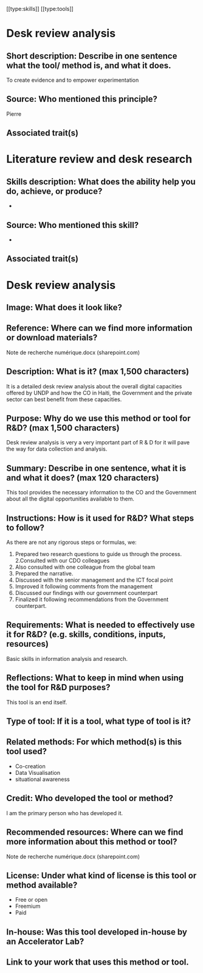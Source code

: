 [[type:skills]]
[[type:tools]]

# Desk review analysis

## Short description: Describe in one sentence what the tool/ method is, and what it does.

To create evidence and to empower experimentation

## Source: Who mentioned this principle?

Pierre

## Associated trait(s)
  


## 
  


## 
   


# Literature review and desk research

## Skills description: What does the ability help you do, achieve, or produce?

-

## Source: Who mentioned this skill?

-

## Associated trait(s)
  


## 
  


## 
   


# Desk review analysis

## Image: What does it look like?

## Reference: Where can we find more information or download materials?

Note de recherche numérique.docx (sharepoint.com)

## Description: What is it? (max 1,500 characters)

It is a detailed desk review analysis about the overall digital capacities offered by UNDP and how the CO in Haiti, the Government and the private sector can best benefit from these capacities.

## Purpose: Why do we use this method or tool for R&amp;D? (max 1,500 characters)

Desk review analysis is very a very important part of R &amp; D for it will pave the way for data collection and analysis.

## Summary: Describe in one sentence, what it is and what it does? (max 120 characters)

This tool provides the necessary information to the CO and the Government about all the digital opportunities available to them.

## Instructions: How is it used for R&amp;D? What steps to follow?

As there are not any rigorous steps or formulas, we:  
1. Prepared two research questions to guide us through the process.  
2.Consulted with our CDO colleagues  
3. Also consulted with one colleague from the global team  
4. Prepared the narrative.  
5. Discussed with the senior management and the ICT focal point  
6. Improved it following comments from the management  
7. Discussed our findings with our government counterpart  
8. Finalized it following recommendations from the Government counterpart.

## Requirements: What is needed to effectively use it for R&amp;D? (e.g. skills, conditions, inputs, resources)

Basic skills in information analysis and research.

## Reflections: What to keep in mind when using the tool for R&amp;D purposes?

This tool is an end itself.

## Type of tool: If it is a tool, what type of tool is it?
   


## Related methods: For which method(s) is this tool used?

- Co-creation
- Data Visualisation
- situational awareness  


## 
   


## 
   


## Credit: Who developed the tool or method?

I am the primary person who has developed it.

## Recommended resources: Where can we find more information about this method or tool?

Note de recherche numérique.docx (sharepoint.com)

## License: Under what kind of license is this tool or method available?

-  Free or open 
- Freemium
- Paid  


## In-house: Was this tool developed in-house by an Accelerator Lab?
   


## Link to your work that uses this method or tool.